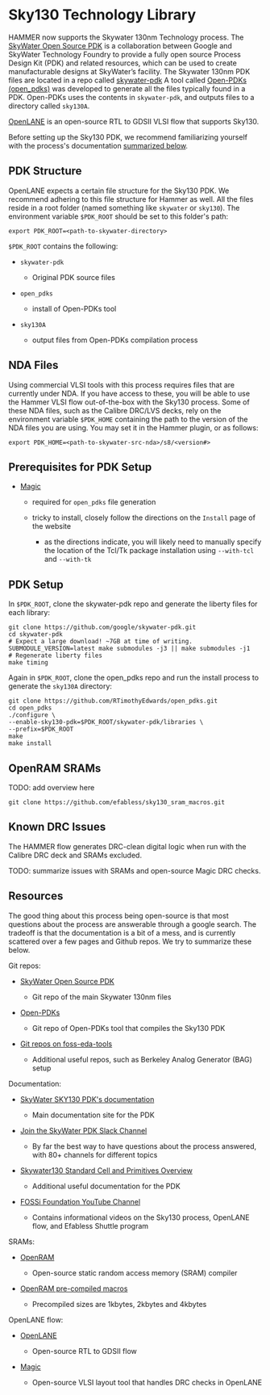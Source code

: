 Sky130 Technology Library
=========================
HAMMER now supports the Skywater 130nm Technology process. The [SkyWater Open Source PDK](https://skywater-pdk.readthedocs.io/) is a collaboration between Google and SkyWater Technology Foundry to provide a fully open source Process Design Kit (PDK) and related resources, which can be used to create manufacturable designs at SkyWater’s facility.
The Skywater 130nm PDK files are located in a repo called [skywater-pdk](https://github.com/google/skywater-pdk/) A tool called [Open-PDKs (open_pdks)](https://github.com/RTimothyEdwards/open_pdks/) was developed to generate all the files typically found in a PDK.
Open-PDKs uses the contents in ``skywater-pdk``, and outputs files to a directory called ``sky130A``.

[OpenLANE](https://github.com/efabless/openlane/) is an open-source RTL to GDSII VLSI flow that supports Sky130.


Before setting up the Sky130 PDK, we recommend familiarizing yourself with the process's documentation [summarized below](#Resources).

PDK Structure
-------------

OpenLANE expects a certain file structure for the Sky130 PDK. 
We recommend adhering to this file structure for Hammer as well.
All the files reside in a root folder (named something like ``skywater`` or ``sky130``).
The environment variable ``$PDK_ROOT`` should be set to this folder's path:

    export PDK_ROOT=<path-to-skywater-directory>
    
``$PDK_ROOT`` contains the following:

* ``skywater-pdk``

  * Original PDK source files

* ``open_pdks``

  * install of Open-PDKs tool

* ``sky130A``

  * output files from Open-PDKs compilation process

NDA Files
---------
Using commercial VLSI tools with this process requires files that are currently under NDA. 
If you have access to these, you will be able to use the Hammer VLSI flow out-of-the-box with the Sky130 process.
Some of these NDA files, such as the Calibre DRC/LVS decks, rely on the environment variable ``$PDK_HOME`` containing the path to the version of the NDA files you are using.
You may set it in the Hammer plugin, or as follows:

    export PDK_HOME=<path-to-skywater-src-nda>/s8/<version#>

Prerequisites for PDK Setup
---------------------------

* [Magic](http://opencircuitdesign.com/magic/)

  * required for ``open_pdks`` file generation
  * tricky to install, closely follow the directions on the ``Install`` page of the website
  
    * as the directions indicate, you will likely need to manually specify the location of the Tcl/Tk package installation using ``--with-tcl`` and ``--with-tk``

PDK Setup
---------
In ``$PDK_ROOT``, clone the skywater-pdk repo and generate the liberty files for each library:

    git clone https://github.com/google/skywater-pdk.git
    cd skywater-pdk
    # Expect a large download! ~7GB at time of writing.
    SUBMODULE_VERSION=latest make submodules -j3 || make submodules -j1
    # Regenerate liberty files
    make timing

Again in ``$PDK_ROOT``, clone the open_pdks repo and run the install process to generate the ``sky130A`` directory:

    git clone https://github.com/RTimothyEdwards/open_pdks.git
    cd open_pdks
    ./configure \
    --enable-sky130-pdk=$PDK_ROOT/skywater-pdk/libraries \
    --prefix=$PDK_ROOT
    make
    make install

OpenRAM SRAMs
-------------
TODO: add overview here

    git clone https://github.com/efabless/sky130_sram_macros.git

Known DRC Issues
----------------
The HAMMER flow generates DRC-clean digital logic when run with the Calibre DRC deck and SRAMs excluded. 

TODO: summarize issues with SRAMs and open-source Magic DRC checks.

## Resources
The good thing about this process being open-source is that most questions about the process are answerable through a google search. 
The tradeoff is that the documentation is a bit of a mess, and is currently scattered over a few pages and Github repos. 
We try to summarize these below.

Git repos:

* [SkyWater Open Source PDK](https://github.com/google/skywater-pdk/)

  * Git repo of the main Skywater 130nm files

* [Open-PDKs](https://github.com/RTimothyEdwards/open_pdks/)

  * Git repo of Open-PDKs tool that compiles the Sky130 PDK

* [Git repos on foss-eda-tools](https://foss-eda-tools.googlesource.com/)

  * Additional useful repos, such as Berkeley Analog Generator (BAG) setup

Documentation:

* [SkyWater SKY130 PDK's documentation](https://skywater-pdk.readthedocs.io)

  * Main documentation site for the PDK

* [Join the SkyWater PDK Slack Channel](https://join.skywater.tools/)

  * By far the best way to have questions about the process answered, with 80+ channels for different topics

* [Skywater130 Standard Cell and Primitives Overview](http://diychip.org/sky130/)

  * Additional useful documentation for the PDK

* [FOSSi Foundation YouTube Channel](https://www.youtube.com/c/FOSSiFoundation/)

  * Contains informational videos on the Sky130 process, OpenLANE flow, and Efabless Shuttle program

SRAMs:

* [OpenRAM](https://github.com/VLSIDA/OpenRAM/)

  * Open-source static random access memory (SRAM) compiler

* [OpenRAM pre-compiled macros](https://github.com/efabless/sky130_sram_macros/)

  * Precompiled sizes are 1kbytes, 2kbytes and 4kbytes

OpenLANE flow:

* [OpenLANE](https://github.com/efabless/openlane/)

  * Open-source RTL to GDSII flow
  
* [Magic](http://opencircuitdesign.com/magic/)

  * Open-source VLSI layout tool that handles DRC checks in OpenLANE
  
